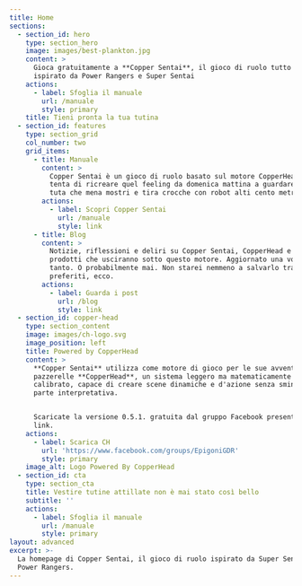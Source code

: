 ```yaml
---
title: Home
sections:
  - section_id: hero
    type: section_hero
    image: images/best-plankton.jpg
    content: >
      Gioca gratuitamente a **Copper Sentai**, il gioco di ruolo tutto italiano
      ispirato da Power Rangers e Super Sentai
    actions:
      - label: Sfoglia il manuale
        url: /manuale
        style: primary
    title: Tieni pronta la tua tutina
  - section_id: features
    type: section_grid
    col_number: two
    grid_items:
      - title: Manuale
        content: >
          Copper Sentai è un gioco di ruolo basato sul motore CopperHead che
          tenta di ricreare quel feeling da domenica mattina a guardare gente in
          tuta che mena mostri e tira crocche con robot alti cento metri.
        actions:
          - label: Scopri Copper Sentai
            url: /manuale
            style: link
      - title: Blog
        content: >
          Notizie, riflessioni e deliri su Copper Sentai, CopperHead e tutti i
          prodotti che usciranno sotto questo motore. Aggiornato una volta ogni
          tanto. O probabilmente mai. Non starei nemmeno a salvarlo tra i
          preferiti, ecco.
        actions:
          - label: Guarda i post
            url: /blog
            style: link
  - section_id: copper-head
    type: section_content
    image: images/ch-logo.svg
    image_position: left
    title: Powered by CopperHead
    content: >
      **Copper Sentai** utilizza come motore di gioco per le sue avventure
      pazzerelle **CopperHead**, un sistema leggero ma matematicamente
      calibrato, capace di creare scene dinamiche e d'azione senza sminuire la
      parte interpretativa.


      Scaricate la versione 0.5.1. gratuita dal gruppo Facebook presente al
      link.
    actions:
      - label: Scarica CH
        url: 'https://www.facebook.com/groups/EpigoniGDR'
        style: primary
    image_alt: Logo Powered By CopperHead
  - section_id: cta
    type: section_cta
    title: Vestire tutine attillate non è mai stato così bello
    subtitle: ''
    actions:
      - label: Sfoglia il manuale
        url: /manuale
        style: primary
layout: advanced
excerpt: >-
  La homepage di Copper Sentai, il gioco di ruolo ispirato da Super Sentai e
  Power Rangers.
---
```

